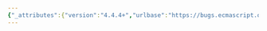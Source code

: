 ```yaml
---
{"_attributes":{"version":"4.4.4+","urlbase":"https://bugs.ecmascript.org/","maintainer":"dherman@mozilla.com"},"bug":{"bug_id":2743,"creation_ts":"2014-04-26 11:17:00 -0700","short_desc":"7.3.5: \"perform, the following steps\"","delta_ts":"2014-06-01 11:49:04 -0700","product":"Draft for 6th Edition","component":"editorial issue","version":"Rev 23: April 5, 2014 Draft","rep_platform":"All","op_sys":"All","bug_status":"RESOLVED","resolution":"FIXED","priority":"Normal","bug_severity":"minor","everconfirmed":true,"reporter":{"uid":"jmdyck","name":"Michael Dyck"},"assigned_to":{"uid":"allen","name":"Allen Wirfs-Brock"},"long_desc":[{"commentid":7926,"comment_count":0,"who":{"uid":"jmdyck","name":"Michael Dyck"},"bug_when":"2014-04-26 11:17:14 -0700","thetext":"In 7.3.5 \"DefinePropertyOrThrow (O, P, desc)\",\nthe preamble ends with:\n    This abstract operation perform, the following steps:\n\nChange the comma to an \"s\"."},{"commentid":8264,"comment_count":1,"who":{"uid":"allen","name":"Allen Wirfs-Brock"},"bug_when":"2014-05-09 12:28:48 -0700","thetext":"fixed in rev25 editor's draft."},{"commentid":8745,"comment_count":2,"who":{"uid":"jmdyck","name":"Michael Dyck"},"bug_when":"2014-06-01 11:49:04 -0700","thetext":"confirmed fixed."}]}}
---
```

